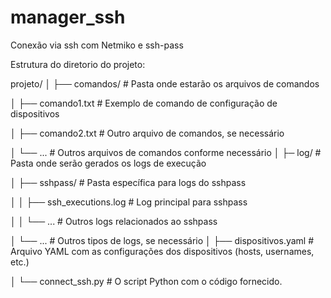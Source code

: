 # manager_ssh
Conexão via ssh com Netmiko e  ssh-pass


Estrutura do diretorio do projeto:

projeto/
│
├── comandos/                     # Pasta onde estarão os arquivos de comandos

│    ├── comando1.txt             # Exemplo de comando de configuração de dispositivos

│    ├── comando2.txt             # Outro arquivo de comandos, se necessário

│    └── ...                      # Outros arquivos de comandos conforme necessário
│
├─ log/                           # Pasta onde serão gerados os logs de execução

│    ├── sshpass/                 # Pasta específica para logs do sshpass

│    │   ├── ssh_executions.log   # Log principal para sshpass

│        │   └── ...              # Outros logs relacionados ao sshpass

│        └── ...                  # Outros tipos de logs, se necessário
│
├── dispositivos.yaml             # Arquivo YAML com as configurações dos dispositivos (hosts, usernames, etc.)

│
└── connect_ssh.py                # O script Python com o código fornecido.
